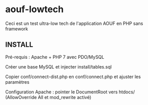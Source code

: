 # aouf-lowtech

Ceci est un test ultra-low tech de l'application AOUF en PHP sans framework

## INSTALL

Pré-requis : Apache + PHP 7 avec PDO/MySQL

Créer une base MySQL et injecter install/tables.sql

Copier conf/connect-dist.php en conf/connect.php et ajuster les paramètres

Configuration Apache : pointer le DocumentRoot vers htdocs/ (AllowOverride All et mod_rewrite activé)
